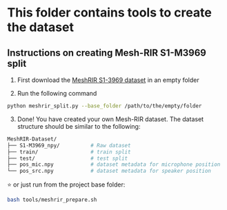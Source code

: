 # This folder contains tools to create the dataset

## Instructions on creating Mesh-RIR S1-M3969 split

1. First download the [MeshRIR S1-3969 dataset](https://www.sh01.org/MeshRIR/) in an empty folder

2. Run the following command
```sh
python meshrir_split.py --base_folder /path/to/the/empty/folder
```

3. Done! You have created your own Mesh-RIR dataset. The dataset structure should be similar to the following:

```sh
MeshRIR-Dataset/
├── S1-M3969_npy/          # Raw dataset
├── train/                 # train split
├── test/                  # test split
├── pos_mic.npy            # dataset metadata for microphone position
└── pos_src.npy            # dataset metadata for speaker position
```

⭐ or just run from the project base folder:
```sh
bash tools/meshrir_prepare.sh
```